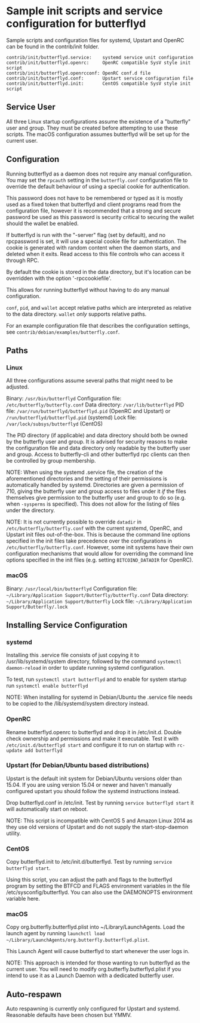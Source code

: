 Sample init scripts and service configuration for butterflyd
==========================================================

Sample scripts and configuration files for systemd, Upstart and OpenRC
can be found in the contrib/init folder.

    contrib/init/butterflyd.service:    systemd service unit configuration
    contrib/init/butterflyd.openrc:     OpenRC compatible SysV style init script
    contrib/init/butterflyd.openrcconf: OpenRC conf.d file
    contrib/init/butterflyd.conf:       Upstart service configuration file
    contrib/init/butterflyd.init:       CentOS compatible SysV style init script

Service User
---------------------------------

All three Linux startup configurations assume the existence of a "butterfly" user
and group.  They must be created before attempting to use these scripts.
The macOS configuration assumes butterflyd will be set up for the current user.

Configuration
---------------------------------

Running butterflyd as a daemon does not require any manual configuration. You may
set the `rpcauth` setting in the `butterfly.conf` configuration file to override
the default behaviour of using a special cookie for authentication.

This password does not have to be remembered or typed as it is mostly used
as a fixed token that butterflyd and client programs read from the configuration
file, however it is recommended that a strong and secure password be used
as this password is security critical to securing the wallet should the
wallet be enabled.

If butterflyd is run with the "-server" flag (set by default), and no rpcpassword is set,
it will use a special cookie file for authentication. The cookie is generated with random
content when the daemon starts, and deleted when it exits. Read access to this file
controls who can access it through RPC.

By default the cookie is stored in the data directory, but it's location can be overridden
with the option '-rpccookiefile'.

This allows for running butterflyd without having to do any manual configuration.

`conf`, `pid`, and `wallet` accept relative paths which are interpreted as
relative to the data directory. `wallet` *only* supports relative paths.

For an example configuration file that describes the configuration settings,
see `contrib/debian/examples/butterfly.conf`.

Paths
---------------------------------

### Linux

All three configurations assume several paths that might need to be adjusted.

Binary:              `/usr/bin/butterflyd`
Configuration file:  `/etc/butterfly/butterfly.conf`
Data directory:      `/var/lib/butterflyd`
PID file:            `/var/run/butterflyd/butterflyd.pid` (OpenRC and Upstart) or `/run/butterflyd/butterflyd.pid` (systemd)
Lock file:           `/var/lock/subsys/butterflyd` (CentOS)

The PID directory (if applicable) and data directory should both be owned by the
butterfly user and group. It is advised for security reasons to make the
configuration file and data directory only readable by the butterfly user and
group. Access to butterfly-cli and other butterflyd rpc clients can then be
controlled by group membership.

NOTE: When using the systemd .service file, the creation of the aforementioned
directories and the setting of their permissions is automatically handled by
systemd. Directories are given a permission of 710, giving the butterfly user and group
access to files under it _if_ the files themselves give permission to the
butterfly user and group to do so (e.g. when `-sysperms` is specified). This does not allow
for the listing of files under the directory.

NOTE: It is not currently possible to override `datadir` in
`/etc/butterfly/butterfly.conf` with the current systemd, OpenRC, and Upstart init
files out-of-the-box. This is because the command line options specified in the
init files take precedence over the configurations in
`/etc/butterfly/butterfly.conf`. However, some init systems have their own
configuration mechanisms that would allow for overriding the command line
options specified in the init files (e.g. setting `BITCOIND_DATADIR` for
OpenRC).

### macOS

Binary:              `/usr/local/bin/butterflyd`
Configuration file:  `~/Library/Application Support/Butterfly/butterfly.conf`
Data directory:      `~/Library/Application Support/Butterfly`
Lock file:           `~/Library/Application Support/Butterfly/.lock`

Installing Service Configuration
-----------------------------------

### systemd

Installing this .service file consists of just copying it to
/usr/lib/systemd/system directory, followed by the command
`systemctl daemon-reload` in order to update running systemd configuration.

To test, run `systemctl start butterflyd` and to enable for system startup run
`systemctl enable butterflyd`

NOTE: When installing for systemd in Debian/Ubuntu the .service file needs to be copied to the /lib/systemd/system directory instead.

### OpenRC

Rename butterflyd.openrc to butterflyd and drop it in /etc/init.d.  Double
check ownership and permissions and make it executable.  Test it with
`/etc/init.d/butterflyd start` and configure it to run on startup with
`rc-update add butterflyd`

### Upstart (for Debian/Ubuntu based distributions)

Upstart is the default init system for Debian/Ubuntu versions older than 15.04. If you are using version 15.04 or newer and haven't manually configured upstart you should follow the systemd instructions instead.

Drop butterflyd.conf in /etc/init.  Test by running `service butterflyd start`
it will automatically start on reboot.

NOTE: This script is incompatible with CentOS 5 and Amazon Linux 2014 as they
use old versions of Upstart and do not supply the start-stop-daemon utility.

### CentOS

Copy butterflyd.init to /etc/init.d/butterflyd. Test by running `service butterflyd start`.

Using this script, you can adjust the path and flags to the butterflyd program by
setting the BTFCD and FLAGS environment variables in the file
/etc/sysconfig/butterflyd. You can also use the DAEMONOPTS environment variable here.

### macOS

Copy org.butterfly.butterflyd.plist into ~/Library/LaunchAgents. Load the launch agent by
running `launchctl load ~/Library/LaunchAgents/org.butterfly.butterflyd.plist`.

This Launch Agent will cause butterflyd to start whenever the user logs in.

NOTE: This approach is intended for those wanting to run butterflyd as the current user.
You will need to modify org.butterfly.butterflyd.plist if you intend to use it as a
Launch Daemon with a dedicated butterfly user.

Auto-respawn
-----------------------------------

Auto respawning is currently only configured for Upstart and systemd.
Reasonable defaults have been chosen but YMMV.
